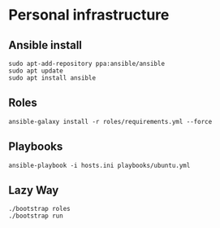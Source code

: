 # Personal infrastructure

## Ansible install

    sudo apt-add-repository ppa:ansible/ansible
    sudo apt update
    sudo apt install ansible

## Roles

    ansible-galaxy install -r roles/requirements.yml --force

## Playbooks

    ansible-playbook -i hosts.ini playbooks/ubuntu.yml

## Lazy Way

    ./bootstrap roles
    ./bootstrap run
